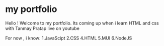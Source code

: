 # my portfolio

Hello ! Welcome to my portfolio. Its coming up when i learn HTML and css with Tanmay Pratap live on youtube

For now , i know:
1.JavaScipt
2.CSS
4.HTML
5.MUI
6.NodeJS
